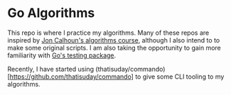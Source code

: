 # Go Algorithms

This repo is where I practice my algorithms.  Many of these repos are inspired by [Jon Calhoun's algorithms course](https://www.calhoun.io/lets-learn-algorithms/), although I also intend to to make some original scripts.  I am also taking the opportunity to gain more familiarity with [Go's testing package](https://godoc.org/testing).

Recently, I have started using (thatisuday/commando)[https://github.com/thatisuday/commando] to give some CLI tooling to my algorithms.